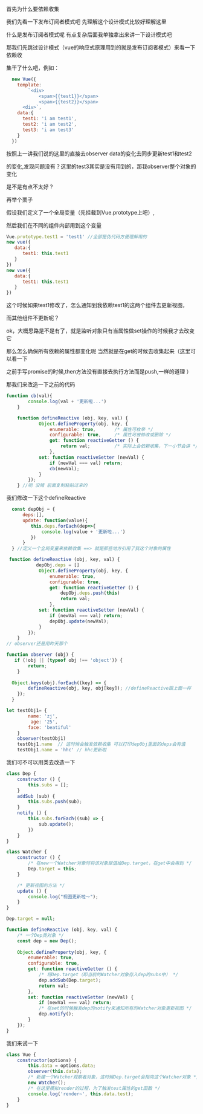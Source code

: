 首先为什么要依赖收集 

我们先看一下发布订阅者模式吧 先理解这个设计模式比较好理解这里

什么是发布订阅者模式呢  有点复杂后面我单独拿出来讲一下设计模式吧

那我们先跳过设计模式（vue的响应式原理用到的就是发布订阅者模式）来看一下依赖收

集干了什么吧，例如：

```js
  new Vue({
    template: 
        `<div>
            <span>{{test1}}</span> 
            <span>{{test2}}</span> 
      <div>`,
    data:{
      test1: 'i am test1',
      test2: 'i am test2',
      test3: 'i am test3'  
    }  
  })
```
按照上一讲我们说的这里的直接去observer data的变化去同步更新test1和test2

的变化,发现问题没有？这里的test3其实是没有用到的，那我observer整个对象的变化

是不是有点不太好？ 

再举个栗子

假设我们定义了一个全局变量（先挂载到Vue.prototype上吧）,

然后我们在不同的组件内部用到这个变量

```js
Vue.prototype.test1 = 'test1' //全部是伪代码方便理解用的
new vue({
   data:{
      test1: this.test1
   } 
})
new vue({
   data:{
      test1: this.test1
   } 
})
```
这个时候如果test1修改了，怎么通知到我依赖test1的这两个组件去更新视图，

而其他组件不更新呢？

ok，大概思路是不是有了，就是监听对象只有当属性做set操作的时候我才去改变它


那么怎么确保所有依赖的属性都变化呢 当然就是在get的时候去收集起来（这里可以看一下

之前手写promise的时候,then方法没有直接去执行方法而是push,一样的道理
）

那我们来改造一下之前的代码

```js
function cb(val){
        console.log(val + '更新啦...')
    }

    function defineReactive (obj, key, val) {
            Object.defineProperty(obj, key, {
                enumerable: true,       /* 属性可枚举 */
                configurable: true,     /* 属性可被修改或删除 */
                get: function reactiveGetter () {
                    return val;         /* 实际上会依赖收集，下一小节会讲 */
                },
            set: function reactiveSetter (newVal) {
                if (newVal === val) return;
                cb(newVal);
            }
        });
    } //呃 没错 前面复制粘贴过来的
```
我们修改一下这个defineReactive

```js
  const depObj = {
      deps:[],
      update: function(value){
         this.deps.forEach(dep=>{
             console.log(value + '更新啦...')
         })
      }
  } //定义一个全局变量来依赖收集 ==> 就是那些地方引用了我这个对象的属性

 function defineReactive (obj, key, val) {
           depObj.deps = []
            Object.defineProperty(obj, key, {
                enumerable: true,       
                configurable: true,  
                get: function reactiveGetter () {
                    depObj.deps.push(this)
                    return val;         
                },
            set: function reactiveSetter (newVal) {
                if (newVal === val) return;
                depObj.update(newVal);
            }
        });
    }    
// observer还是用昨天那个

function observer (obj) {
   if (!obj || (typeof obj !== 'object')) {
        return;
    }
    
  Object.keys(obj).forEach((key) => {
        defineReactive(obj, key, obj[key]); //defineReactive跟上面一样
    });
  }

let testObj1= {
        name: 'zj',
         age: '25',
        face: 'beatiful'
    }
    observer(testObj1)
    testObj1.name  // 这时候会触发依赖收集 可以打印depObj里面的deps会有值
    testObj1.name = 'hhc' // hhc更新啦 
```

我们可不可以用类去改造一下

```js
class Dep {
    constructor () {
        this.subs = [];
    }
    addSub (sub) {
        this.subs.push(sub);
    }
    notify () {
        this.subs.forEach((sub) => {
            sub.update();
        })
    }
}

class Watcher {
    constructor () {
        /* 在new一个Watcher对象时将该对象赋值给Dep.target，在get中会用到 */
        Dep.target = this;
    }

    /* 更新视图的方法 */
    update () {
        console.log("视图更新啦～");
    }
}

Dep.target = null;

function defineReactive (obj, key, val) {
    /* 一个Dep类对象 */
    const dep = new Dep();
    
    Object.defineProperty(obj, key, {
        enumerable: true,
        configurable: true,
        get: function reactiveGetter () {
            /* 将Dep.target（即当前的Watcher对象存入dep的subs中） */
            dep.addSub(Dep.target);
            return val;         
        },
        set: function reactiveSetter (newVal) {
            if (newVal === val) return;
            /* 在set的时候触发dep的notify来通知所有的Watcher对象更新视图 */
            dep.notify();
        }
    });
}
```

我们来试一下


```js
class Vue {
    constructor(options) {
        this.data = options.data;
        observer(this.data);
        /* 新建一个Watcher观察者对象，这时候Dep.target会指向这个Watcher对象 */
        new Watcher();
        /* 在这里模拟render的过程，为了触发test属性的get函数 */
        console.log('render~', this.data.test);
    }
}
```